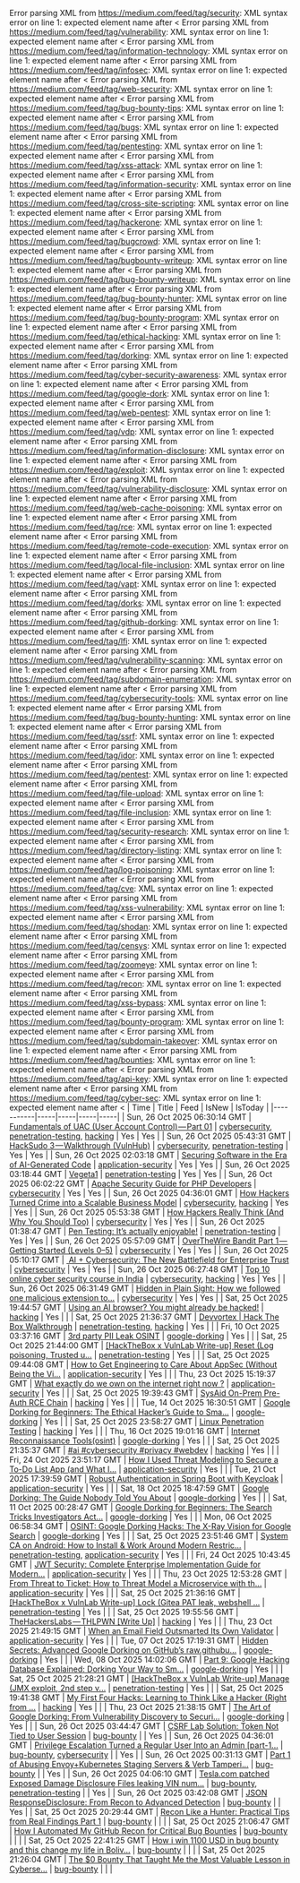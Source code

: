 Error parsing XML from https://medium.com/feed/tag/security: XML syntax error on line 1: expected element name after <
Error parsing XML from https://medium.com/feed/tag/vulnerability: XML syntax error on line 1: expected element name after <
Error parsing XML from https://medium.com/feed/tag/information-technology: XML syntax error on line 1: expected element name after <
Error parsing XML from https://medium.com/feed/tag/infosec: XML syntax error on line 1: expected element name after <
Error parsing XML from https://medium.com/feed/tag/web-security: XML syntax error on line 1: expected element name after <
Error parsing XML from https://medium.com/feed/tag/bug-bounty-tips: XML syntax error on line 1: expected element name after <
Error parsing XML from https://medium.com/feed/tag/bugs: XML syntax error on line 1: expected element name after <
Error parsing XML from https://medium.com/feed/tag/pentesting: XML syntax error on line 1: expected element name after <
Error parsing XML from https://medium.com/feed/tag/xss-attack: XML syntax error on line 1: expected element name after <
Error parsing XML from https://medium.com/feed/tag/information-security: XML syntax error on line 1: expected element name after <
Error parsing XML from https://medium.com/feed/tag/cross-site-scripting: XML syntax error on line 1: expected element name after <
Error parsing XML from https://medium.com/feed/tag/hackerone: XML syntax error on line 1: expected element name after <
Error parsing XML from https://medium.com/feed/tag/bugcrowd: XML syntax error on line 1: expected element name after <
Error parsing XML from https://medium.com/feed/tag/bugbounty-writeup: XML syntax error on line 1: expected element name after <
Error parsing XML from https://medium.com/feed/tag/bug-bounty-writeup: XML syntax error on line 1: expected element name after <
Error parsing XML from https://medium.com/feed/tag/bug-bounty-hunter: XML syntax error on line 1: expected element name after <
Error parsing XML from https://medium.com/feed/tag/bug-bounty-program: XML syntax error on line 1: expected element name after <
Error parsing XML from https://medium.com/feed/tag/ethical-hacking: XML syntax error on line 1: expected element name after <
Error parsing XML from https://medium.com/feed/tag/dorking: XML syntax error on line 1: expected element name after <
Error parsing XML from https://medium.com/feed/tag/cyber-security-awareness: XML syntax error on line 1: expected element name after <
Error parsing XML from https://medium.com/feed/tag/google-dork: XML syntax error on line 1: expected element name after <
Error parsing XML from https://medium.com/feed/tag/web-pentest: XML syntax error on line 1: expected element name after <
Error parsing XML from https://medium.com/feed/tag/vdp: XML syntax error on line 1: expected element name after <
Error parsing XML from https://medium.com/feed/tag/information-disclosure: XML syntax error on line 1: expected element name after <
Error parsing XML from https://medium.com/feed/tag/exploit: XML syntax error on line 1: expected element name after <
Error parsing XML from https://medium.com/feed/tag/vulnerability-disclosure: XML syntax error on line 1: expected element name after <
Error parsing XML from https://medium.com/feed/tag/web-cache-poisoning: XML syntax error on line 1: expected element name after <
Error parsing XML from https://medium.com/feed/tag/rce: XML syntax error on line 1: expected element name after <
Error parsing XML from https://medium.com/feed/tag/remote-code-execution: XML syntax error on line 1: expected element name after <
Error parsing XML from https://medium.com/feed/tag/local-file-inclusion: XML syntax error on line 1: expected element name after <
Error parsing XML from https://medium.com/feed/tag/vapt: XML syntax error on line 1: expected element name after <
Error parsing XML from https://medium.com/feed/tag/dorks: XML syntax error on line 1: expected element name after <
Error parsing XML from https://medium.com/feed/tag/github-dorking: XML syntax error on line 1: expected element name after <
Error parsing XML from https://medium.com/feed/tag/lfi: XML syntax error on line 1: expected element name after <
Error parsing XML from https://medium.com/feed/tag/vulnerability-scanning: XML syntax error on line 1: expected element name after <
Error parsing XML from https://medium.com/feed/tag/subdomain-enumeration: XML syntax error on line 1: expected element name after <
Error parsing XML from https://medium.com/feed/tag/cybersecurity-tools: XML syntax error on line 1: expected element name after <
Error parsing XML from https://medium.com/feed/tag/bug-bounty-hunting: XML syntax error on line 1: expected element name after <
Error parsing XML from https://medium.com/feed/tag/ssrf: XML syntax error on line 1: expected element name after <
Error parsing XML from https://medium.com/feed/tag/idor: XML syntax error on line 1: expected element name after <
Error parsing XML from https://medium.com/feed/tag/pentest: XML syntax error on line 1: expected element name after <
Error parsing XML from https://medium.com/feed/tag/file-upload: XML syntax error on line 1: expected element name after <
Error parsing XML from https://medium.com/feed/tag/file-inclusion: XML syntax error on line 1: expected element name after <
Error parsing XML from https://medium.com/feed/tag/security-research: XML syntax error on line 1: expected element name after <
Error parsing XML from https://medium.com/feed/tag/directory-listing: XML syntax error on line 1: expected element name after <
Error parsing XML from https://medium.com/feed/tag/log-poisoning: XML syntax error on line 1: expected element name after <
Error parsing XML from https://medium.com/feed/tag/cve: XML syntax error on line 1: expected element name after <
Error parsing XML from https://medium.com/feed/tag/xss-vulnerability: XML syntax error on line 1: expected element name after <
Error parsing XML from https://medium.com/feed/tag/shodan: XML syntax error on line 1: expected element name after <
Error parsing XML from https://medium.com/feed/tag/censys: XML syntax error on line 1: expected element name after <
Error parsing XML from https://medium.com/feed/tag/zoomeye: XML syntax error on line 1: expected element name after <
Error parsing XML from https://medium.com/feed/tag/recon: XML syntax error on line 1: expected element name after <
Error parsing XML from https://medium.com/feed/tag/xss-bypass: XML syntax error on line 1: expected element name after <
Error parsing XML from https://medium.com/feed/tag/bounty-program: XML syntax error on line 1: expected element name after <
Error parsing XML from https://medium.com/feed/tag/subdomain-takeover: XML syntax error on line 1: expected element name after <
Error parsing XML from https://medium.com/feed/tag/bounties: XML syntax error on line 1: expected element name after <
Error parsing XML from https://medium.com/feed/tag/api-key: XML syntax error on line 1: expected element name after <
Error parsing XML from https://medium.com/feed/tag/cyber-sec: XML syntax error on line 1: expected element name after <
| Time | Title | Feed | IsNew | IsToday |
|-----------|-----|-----|-----|-----|
| Sun, 26 Oct 2025 06:30:14 GMT | [Fundamentals of UAC (User Account Control) — Part 01](https://freedium.cfd/https://medium.com/p/d98d423c7289) | [cybersecurity](https://medium.com/feed/tag/cybersecurity), [penetration-testing](https://medium.com/feed/tag/penetration-testing), [hacking](https://medium.com/feed/tag/hacking) | Yes | Yes |
| Sun, 26 Oct 2025 05:43:31 GMT | [HackSudo 3 — Walkthrough (VulnHub)](https://freedium.cfd/https://medium.com/p/385c8825aa2b) | [cybersecurity](https://medium.com/feed/tag/cybersecurity), [penetration-testing](https://medium.com/feed/tag/penetration-testing) | Yes | Yes |
| Sun, 26 Oct 2025 02:03:18 GMT | [Securing Software in the Era of AI-Generated Code](https://freedium.cfd/https://medium.com/p/d6026b58ab27) | [application-security](https://medium.com/feed/tag/application-security) | Yes | Yes |
| Sun, 26 Oct 2025 03:18:44 GMT | [Vegeta1](https://freedium.cfd/https://medium.com/p/ed1e7224ae59) | [penetration-testing](https://medium.com/feed/tag/penetration-testing) | Yes | Yes |
| Sun, 26 Oct 2025 06:02:22 GMT | [Apache Security Guide for PHP Developers](https://freedium.cfd/https://medium.com/p/f7553da33a14) | [cybersecurity](https://medium.com/feed/tag/cybersecurity) | Yes | Yes |
| Sun, 26 Oct 2025 04:36:01 GMT | [How Hackers Turned Crime into a Scalable Business Model](https://freedium.cfd/https://medium.com/p/6c0f0bbaa753) | [cybersecurity](https://medium.com/feed/tag/cybersecurity), [hacking](https://medium.com/feed/tag/hacking) | Yes | Yes |
| Sun, 26 Oct 2025 05:53:38 GMT | [How Hackers Really Think (And Why You Should Too)](https://freedium.cfd/https://medium.com/p/954505de5440) | [cybersecurity](https://medium.com/feed/tag/cybersecurity) | Yes | Yes |
| Sun, 26 Oct 2025 01:38:47 GMT | [Pen Testing: It’s actually enjoyable!](https://freedium.cfd/https://medium.com/p/20dde17ff28a) | [penetration-testing](https://medium.com/feed/tag/penetration-testing) | Yes | Yes |
| Sun, 26 Oct 2025 05:57:09 GMT | [OverTheWire Bandit Part 1 — Getting Started (Levels 0–5)](https://freedium.cfd/https://medium.com/p/b72e900563ce) | [cybersecurity](https://medium.com/feed/tag/cybersecurity) | Yes | Yes |
| Sun, 26 Oct 2025 05:10:17 GMT | [️ AI + Cybersecurity: The New Battlefield for Enterprise Trust](https://freedium.cfd/https://medium.com/p/06174b95b2e7) | [cybersecurity](https://medium.com/feed/tag/cybersecurity) | Yes | Yes |
| Sun, 26 Oct 2025 06:27:48 GMT | [Top 10 online cyber security course in India](https://freedium.cfd/https://medium.com/p/43e23fcff7a3) | [cybersecurity](https://medium.com/feed/tag/cybersecurity), [hacking](https://medium.com/feed/tag/hacking) | Yes | Yes |
| Sun, 26 Oct 2025 06:31:49 GMT | [Hidden in Plain Sight: How we followed one malicious extension to...](https://freedium.cfd/https://medium.com/p/a6f3f0792b98) | [cybersecurity](https://medium.com/feed/tag/cybersecurity) | Yes | Yes |
| Sat, 25 Oct 2025 19:44:57 GMT | [Using an AI browser? You might already be hacked!](https://freedium.cfd/https://medium.com/p/32768f3e7380) | [hacking](https://medium.com/feed/tag/hacking) | Yes |  |
| Sat, 25 Oct 2025 21:36:37 GMT | [Devvortex  \| Hack The Box Walkthrough](https://freedium.cfd/https://medium.com/p/d07e9e21f239) | [penetration-testing](https://medium.com/feed/tag/penetration-testing), [hacking](https://medium.com/feed/tag/hacking) | Yes |  |
| Fri, 10 Oct 2025 03:37:16 GMT | [3rd party PII Leak OSINT](https://freedium.cfd/https://medium.com/p/75b5f236e3e5) | [google-dorking](https://medium.com/feed/tag/google-dorking) | Yes |  |
| Sat, 25 Oct 2025 21:44:00 GMT | [\[HackTheBox x VulnLab Write-up\] Reset (Log poisoning, Trusted u...](https://freedium.cfd/https://medium.com/p/ef09f029d9e7) | [penetration-testing](https://medium.com/feed/tag/penetration-testing) | Yes |  |
| Sat, 25 Oct 2025 09:44:08 GMT | [How to Get Engineering to Care About AppSec (Without Being the Vi...](https://freedium.cfd/https://medium.com/p/b90c1e25304d) | [application-security](https://medium.com/feed/tag/application-security) | Yes |  |
| Thu, 23 Oct 2025 15:19:37 GMT | [What exactly do we own on the internet right now ?](https://freedium.cfd/https://medium.com/p/263562bc6115) | [application-security](https://medium.com/feed/tag/application-security) | Yes |  |
| Sat, 25 Oct 2025 19:39:43 GMT | [SysAid On-Prem Pre-Auth RCE Chain](https://freedium.cfd/https://medium.com/p/65fcb6602d60) | [hacking](https://medium.com/feed/tag/hacking) | Yes |  |
| Tue, 14 Oct 2025 16:30:51 GMT | [Google Dorking for Beginners: The Ethical Hacker’s Guide to Sma...](https://freedium.cfd/https://medium.com/p/c61cdbf152cf) | [google-dorking](https://medium.com/feed/tag/google-dorking) | Yes |  |
| Sat, 25 Oct 2025 23:58:27 GMT | [Linux Penetration Testing](https://freedium.cfd/https://medium.com/p/1379f7d21275) | [hacking](https://medium.com/feed/tag/hacking) | Yes |  |
| Thu, 16 Oct 2025 19:01:16 GMT | [Internet Reconnaissance Tools(osint)](https://freedium.cfd/https://medium.com/p/2646b86159e7) | [google-dorking](https://medium.com/feed/tag/google-dorking) | Yes |  |
| Sat, 25 Oct 2025 21:35:37 GMT | [#ai #cybersecurity #privacy #webdev](https://freedium.cfd/https://medium.com/p/50b4b8dd6759) | [hacking](https://medium.com/feed/tag/hacking) | Yes |  |
| Fri, 24 Oct 2025 23:51:17 GMT | [How I Used Threat Modeling to Secure a To-Do List App (and What I...](https://freedium.cfd/https://medium.com/p/98609dba8c61) | [application-security](https://medium.com/feed/tag/application-security) | Yes |  |
| Tue, 21 Oct 2025 17:39:59 GMT | [Robust Authentication in Spring Boot with Keycloak](https://freedium.cfd/https://medium.com/p/0d2c220210ad) | [application-security](https://medium.com/feed/tag/application-security) | Yes |  |
| Sat, 18 Oct 2025 18:47:59 GMT | [Google Dorking: The Guide Nobody Told You About](https://freedium.cfd/https://medium.com/p/8e20cd03743b) | [google-dorking](https://medium.com/feed/tag/google-dorking) | Yes |  |
| Sat, 11 Oct 2025 00:28:47 GMT | [Google Dorking for Beginners: The Search Tricks Investigators Act...](https://freedium.cfd/https://medium.com/p/0fa98cfef5f4) | [google-dorking](https://medium.com/feed/tag/google-dorking) | Yes |  |
| Mon, 06 Oct 2025 06:58:34 GMT | [OSINT: Google Dorking Hacks: The X-Ray Vision for Google Search](https://freedium.cfd/https://medium.com/p/8c6cd8335ff2) | [google-dorking](https://medium.com/feed/tag/google-dorking) | Yes |  |
| Sat, 25 Oct 2025 23:51:46 GMT | [System CA on Android: How to Install & Work Around Modern Restric...](https://freedium.cfd/https://medium.com/p/c570f000ab9a) | [penetration-testing](https://medium.com/feed/tag/penetration-testing), [application-security](https://medium.com/feed/tag/application-security) | Yes |  |
| Fri, 24 Oct 2025 10:43:45 GMT | [JWT Security: Complete Enterprise Implementation Guide for Modern...](https://freedium.cfd/https://medium.com/p/ac055e68ad89) | [application-security](https://medium.com/feed/tag/application-security) | Yes |  |
| Thu, 23 Oct 2025 12:53:28 GMT | [From Threat to Ticket: How to Threat Model a Microservice with th...](https://freedium.cfd/https://medium.com/p/4be4a45344a6) | [application-security](https://medium.com/feed/tag/application-security) | Yes |  |
| Sat, 25 Oct 2025 21:36:16 GMT | [\[HackTheBox x VulnLab Write-up\] Lock (Gitea PAT leak, webshell ...](https://freedium.cfd/https://medium.com/p/70d2de94dbac) | [penetration-testing](https://medium.com/feed/tag/penetration-testing) | Yes |  |
| Sat, 25 Oct 2025 19:55:56 GMT | [TheHackersLabs — THLPWN \[Write Up\]](https://freedium.cfd/https://medium.com/p/72ef1444e8e2) | [hacking](https://medium.com/feed/tag/hacking) | Yes |  |
| Thu, 23 Oct 2025 21:49:15 GMT | [When an Email Field Outsmarted Its Own Validator](https://freedium.cfd/https://medium.com/p/9f39acd38afa) | [application-security](https://medium.com/feed/tag/application-security) | Yes |  |
| Tue, 07 Oct 2025 17:19:31 GMT | [Hidden Secrets: Advanced Google Dorking on GitHub’s raw.githubu...](https://freedium.cfd/https://medium.com/p/675374870756) | [google-dorking](https://medium.com/feed/tag/google-dorking) | Yes |  |
| Wed, 08 Oct 2025 14:02:06 GMT | [Part 9: Google Hacking Database Explained: Dorking Your Way to Sm...](https://freedium.cfd/https://medium.com/p/5f31a862fd65) | [google-dorking](https://medium.com/feed/tag/google-dorking) | Yes |  |
| Sat, 25 Oct 2025 21:28:21 GMT | [\[HackTheBox x VulnLab Write-up\] Manage (JMX exploit, 2nd step v...](https://freedium.cfd/https://medium.com/p/98d9f6866958) | [penetration-testing](https://medium.com/feed/tag/penetration-testing) | Yes |  |
| Sat, 25 Oct 2025 19:41:38 GMT | [My First Four Hacks: Learning to Think Like a Hacker (Right from ...](https://freedium.cfd/https://medium.com/p/2894b605b179) | [hacking](https://medium.com/feed/tag/hacking) | Yes |  |
| Thu, 23 Oct 2025 21:38:15 GMT | [The Art of Google Dorking: From Vulnerability Discovery to Securi...](https://freedium.cfd/https://medium.com/p/beeba448159d) | [google-dorking](https://medium.com/feed/tag/google-dorking) | Yes |  |
| Sun, 26 Oct 2025 03:44:47 GMT | [CSRF Lab Solution: Token Not Tied to User Session](https://freedium.cfd/https://medium.com/p/4c84b58e20a0) | [bug-bounty](https://medium.com/feed/tag/bug-bounty) |  | Yes |
| Sun, 26 Oct 2025 04:36:01 GMT | [Privilege Escalation Turned a Regular User Into an Admin \[part-1...](https://freedium.cfd/https://medium.com/p/fbe3d82440ca) | [bug-bounty](https://medium.com/feed/tag/bug-bounty), [cybersecurity](https://medium.com/feed/tag/cybersecurity) |  | Yes |
| Sun, 26 Oct 2025 00:31:13 GMT | [Part 1 of Abusing Envoy+Kubernetes Staging Servers & Verb Tamperi...](https://freedium.cfd/https://medium.com/p/8f4620c035b2) | [bug-bounty](https://medium.com/feed/tag/bug-bounty) |  | Yes |
| Sun, 26 Oct 2025 04:06:10 GMT | [Tesla.com patched Exposed Damage Disclosure Files leaking VIN num...](https://freedium.cfd/https://medium.com/p/d6cafcaec98e) | [bug-bounty](https://medium.com/feed/tag/bug-bounty), [penetration-testing](https://medium.com/feed/tag/penetration-testing) |  | Yes |
| Sun, 26 Oct 2025 03:42:08 GMT | [JSON ResponseDisclosure: From Recon to Advanced Detection](https://freedium.cfd/https://medium.com/p/3413df37461c) | [bug-bounty](https://medium.com/feed/tag/bug-bounty) |  | Yes |
| Sat, 25 Oct 2025 20:29:44 GMT | [Recon Like a Hunter: Practical Tips from Real Findings Part 1](https://freedium.cfd/https://medium.com/p/d425d74c7c62) | [bug-bounty](https://medium.com/feed/tag/bug-bounty) |  |  |
| Sat, 25 Oct 2025 21:06:47 GMT | [How I Automated My GitHub Recon for Critical Bug Bounties](https://freedium.cfd/https://medium.com/p/34ed27660d3a) | [bug-bounty](https://medium.com/feed/tag/bug-bounty) |  |  |
| Sat, 25 Oct 2025 22:41:25 GMT | [How i win 1100 USD in bug bounty and this change my life in Boliv...](https://freedium.cfd/https://medium.com/p/8cc58bbeb681) | [bug-bounty](https://medium.com/feed/tag/bug-bounty) |  |  |
| Sat, 25 Oct 2025 21:26:04 GMT | [ The $0 Bounty That Taught Me the Most Valuable Lesson in Cyberse...](https://freedium.cfd/https://medium.com/p/47d2293f3a69) | [bug-bounty](https://medium.com/feed/tag/bug-bounty) |  |  |

